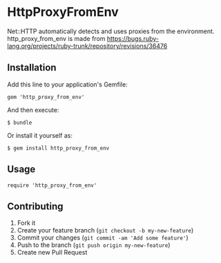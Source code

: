 # HttpProxyFromEnv

Net::HTTP automatically detects and uses proxies from the environment.
http\_proxy\_from\_env is made from https://bugs.ruby-lang.org/projects/ruby-trunk/repository/revisions/36476

## Installation

Add this line to your application's Gemfile:

    gem 'http_proxy_from_env'

And then execute:

    $ bundle

Or install it yourself as:

    $ gem install http_proxy_from_env

## Usage

```
require 'http_proxy_from_env'
```

## Contributing

1. Fork it
2. Create your feature branch (`git checkout -b my-new-feature`)
3. Commit your changes (`git commit -am 'Add some feature'`)
4. Push to the branch (`git push origin my-new-feature`)
5. Create new Pull Request
